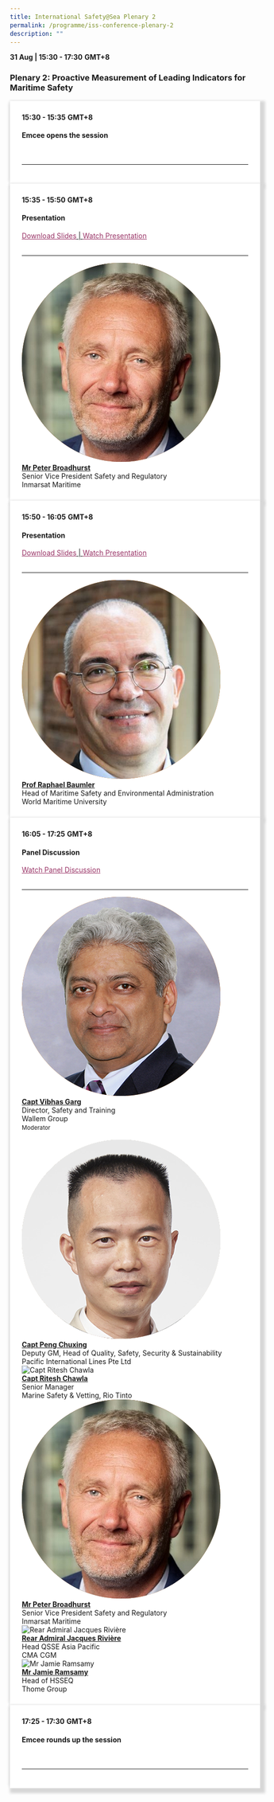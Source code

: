```yaml
---
title: International Safety@Sea Plenary 2
permalink: /programme/iss-conference-plenary-2
description: ""
---
```

<section>
	<div>
  <b>31 Aug | 15:30 - 17:30</b>&nbsp;<b>GMT+8</b>
  <h3>Plenary 2: Proactive Measurement of Leading Indicators for Maritime Safety</h3>
</div>
<section>
<div class="bp-container is-fluid">
<div class="row">
<div class="col is-full">
<div class="row">
<div class="col is-12">
<div class="border bg-light h-100 position-relative">
<div class="p-4">
<div class="programme-time"><strong>15:30 - 15:35</strong>&nbsp;<strong>GMT+8</strong></div>
<h4 class="programme-title">Emcee opens the session</h4>
<div class="programme-description readmore">&nbsp;</div>
<hr class="my-3 border-primary" />
</div>
</div>
</div>
</div>
</div>
</div>
</div>
</section>


<section>
<div class="bp-container is-fluid">
<div class="row">
<div class="col is-full">
<div class="row">
<div class="col is-12">
<div class="border bg-light h-100 position-relative">
<div class="p-4">
<div class="programme-time"><strong>15:35 - 15:50</strong>&nbsp;<strong>GMT+8</strong></div>
<h4 class="programme-title">Presentation</h4>
<span style="text-decoration: underline;"> <a style="color: #993366; text-decoration: underline;" href="#">Download Slides</a> | <a style="color: #993366; text-decoration: underline;" href="#">Watch Presentation</a> </span>
<div class="programme-description readmore">&nbsp;</div>
<hr class="my-3 border-primary" />
<div class="speakers px-2">
<div class="row">
<div class="col is-6 prog-speaker">
<div class="row">
<div class="col is-4"><img class="speaker-image mb-4" src="/images/Speakers/Peter Broadhurst.png" alt="Mr Peter Broadhurst" /></div>
<div class="col is-8">
<div class="speaker-name text-ellipsis"><a class="speaker-name text-ellipsis" href="/speakers/mr-peter-broadhurst" rel="noopener"><strong>
Mr Peter Broadhurst</strong></a></div>
<div class="text-ellipsis speaker-position">Senior Vice President Safety and Regulatory</div>
<div class="text-ellipsis speaker-company">Inmarsat Maritime</div>
</div>
</div>
</div>
</div>
</div>
</div>
</div>
</div>
</div>
</div>
</div>
</div>
</section>

<section>
<div class="bp-container is-fluid">
<div class="row">
<div class="col is-full">
<div class="row">
<div class="col is-12">
<div class="border bg-light h-100 position-relative">
<div class="p-4">
<div class="programme-time"><strong>15:50 - 16:05</strong>&nbsp;<strong>GMT+8</strong></div>
<h4 class="programme-title">Presentation</h4>
<span style="text-decoration: underline;"> <a style="color: #993366; text-decoration: underline;" href="#">Download Slides</a> | <a style="color: #993366; text-decoration: underline;" href="#">Watch Presentation</a> </span>
<div class="programme-description readmore">&nbsp;</div>
<hr class="my-3 border-primary" />
<div class="speakers px-2">
<div class="row">
<div class="col is-6 prog-speaker">
<div class="row">
<div class="col is-4"><img class="speaker-image mb-4" src="/images/Speakers/Raphael Baumler.png" alt="Mr Charles Watkins" /></div>
<div class="col is-8">
<div class="speaker-name text-ellipsis"><a class="speaker-name text-ellipsis" href="/speakers/prof-raphael-baumler" rel="noopener"><strong>Prof Raphael Baumler</strong></a></div>
<div class="text-ellipsis speaker-position">Head of Maritime Safety and Environmental Administration</div>
<div class="text-ellipsis speaker-company">World Maritime University</div>
</div>
</div>
</div>
</div>
</div>
</div>
</div>
</div>
</div>
</div>
</div>
</div>
</section>

<section>
<div class="bp-container is-fluid">
<div class="row">
<div class="col is-full">
<div class="row">
<div class="col is-12">
<div class="border bg-light h-100 position-relative">
<div class="p-4">
<div class="programme-time"><strong>16:05 - 17:25</strong>&nbsp;<strong>GMT+8</strong></div>
<h4 class="programme-title">Panel Discussion</h4>
<a style="color: #993366; text-decoration: underline;" href="#">Watch Panel Discussion</a>
<div class="programme-description readmore">&nbsp;</div>
<hr class="my-3 border-primary" />
<div class="speakers px-2">
<div class="row">
<div class="col is-6 prog-speaker">
<div class="row">
<div class="col is-4"><img class="speaker-image mb-4" src="/images/Speakers/Vibhas Garg.png" alt="Captain Vibhas Garg" /></div>
<div class="col is-8">
<div class="speaker-name text-ellipsis"><a class="speaker-name text-ellipsis" href="/speakers/captain-yves-vandenborn" rel="noopener"><strong>Capt Vibhas Garg</strong></a></div>
<div class="text-ellipsis speaker-position">Director, Safety and Training</div>
<div class="text-ellipsis speaker-company">Wallem Group</div>
<div class="speaker-role text-ellipsis text-muted"><small>Moderator</small></div>
</div>
</div>
</div>
<div class="col is-6 prog-speaker">&nbsp;</div>
</div>
<div class="row">
<div class="col is-6 prog-speaker">
<div class="row">
<div class="col is-4"><img class="speaker-image mb-4" src="/images/Speakers/Chu Xing Peng.png" alt="Captain Peng Chuxing" /></div>
<div class="col is-8">
<div class="speaker-name text-ellipsis"><a class="speaker-name text-ellipsis" href="/speakers/captain-peng-chuxing" rel="noopener"><strong>Capt Peng Chuxing</strong></a></div>
<div class="text-ellipsis speaker-position">Deputy GM, Head of Quality, Safety, Security &amp; Sustainability</div>
<div class="text-ellipsis speaker-company">Pacific International Lines Pte Ltd</div>
</div>
</div>
</div>
<div class="col is-6 prog-speaker">
<div class="row">
<div class="col is-4"><img class="speaker-image mb-4" src="https://d33wubrfki0l68.cloudfront.net/36c0a9d367fef758c7a9d69f3855149084e9c721/cd0ce/images/speakers/speaker_silhouette2.jpg" alt="Capt Ritesh Chawla" /></div>
<div class="col is-8">
<div class="speaker-name text-ellipsis"><a class="speaker-name text-ellipsis" href="/speakers/captain-ritesh-chawla" rel="noopener"><strong>Capt Ritesh Chawla</strong></a></div>
<div class="text-ellipsis speaker-position">Senior Manager</div>
<div class="text-ellipsis speaker-company">Marine Safety & Vetting, Rio Tinto</div>
</div>
</div>
</div>
</div>
<div class="row">
<div class="col is-6 prog-speaker">
<div class="row">
<div class="col is-4"><img class="speaker-image mb-4" src="/images/Speakers/Peter Broadhurst.png" alt="Mr Peter Broadhurst" /></div>
<div class="col is-8">
<div class="speaker-name text-ellipsis"><a class="speaker-name text-ellipsis" href="/speakers/mr-peter-broadhurst" rel="noopener"><strong>Mr Peter Broadhurst</strong></a></div>
<div class="text-ellipsis speaker-position">Senior Vice President Safety and Regulatory</div>
<div class="text-ellipsis speaker-company">Inmarsat Maritime</div>
</div>
</div>
</div>
<div class="col is-6 prog-speaker">
<div class="row">
<div class="col is-4"><img class="speaker-image mb-4" src="/images/Speakers/Jacques RivieĚre.png" alt="
Rear Admiral Jacques Rivière" /></div>
<div class="col is-8">
<div class="speaker-name text-ellipsis"><a class="speaker-name text-ellipsis" href="/speakers/rear-admiral-jacques-riviere" rel="noopener"><strong>
Rear Admiral Jacques Rivière</strong></a></div>
<div class="text-ellipsis speaker-position">Head QSSE Asia Pacific</div>
<div class="text-ellipsis speaker-company">CMA CGM</div>
</div>
</div>
</div>
</div>
<div class="row">
<div class="col is-6 prog-speaker">
<div class="row">
<div class="col is-4"><img class="speaker-image mb-4" src="https://d33wubrfki0l68.cloudfront.net/36c0a9d367fef758c7a9d69f3855149084e9c721/cd0ce/images/speakers/speaker_silhouette2.jpg" alt="Mr Jamie Ramsamy" /></div>
<div class="col is-8">
<div class="speaker-name text-ellipsis"><a class="speaker-name text-ellipsis" href="/speakers/mr-jamie-ramsamy" rel="noopener"><strong>Mr Jamie Ramsamy</strong></a></div>
<div class="text-ellipsis speaker-position">Head of HSSEQ</div>
<div class="text-ellipsis speaker-company">Thome Group</div>
</div>
</div>
</div>
</div>
</div>
</div>
</div>
</div>
</div>
</div>
</div>
</div>
</section>

<section>
<div class="bp-container is-fluid">
<div class="row">
<div class="col is-full">
<div class="row">
<div class="col is-12">
<div class="border bg-light h-100 position-relative">
<div class="p-4">
<div class="programme-time"><strong>17:25 - 17:30</strong>&nbsp;<strong>GMT+8</strong></div>
<h4 class="programme-title">Emcee rounds up the session</h4>
<div class="programme-description readmore">&nbsp;</div>
<hr class="my-3 border-primary" /></div>
</div>
</div>
</div>
</div>
</div>
</div>
</section>




<style type="text/css"> 
    .is-left{
      text-align: left;
    }
    .content h4{
      font-weight: 500; 
      color: #337B9A !important;
      margin-top: 1rem;
    }
    .bg-light {
      background-color: #fff !important;
      box-shadow: 5px 5px 5px 5px rgb(215 215 215), -5px 0 6px -4px rgb(215 215 215);
    }
    .p-4 {
      padding: 1.5rem!important;
    }
  .content a {text-decoration:none;}
	.content h3 { margin-top: 1rem;}
</style>